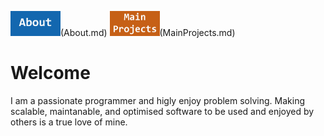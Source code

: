 <img src="About Button.jpg" alt="ABOUT" width="80"/>(About.md)
<img src="Main Button.jpg" alt="MAIN PROJECTS" width="80"/>(MainProjects.md)

# Welcome

<p align="left">
    I am a passionate programmer and higly enjoy problem solving. Making scalable, maintanable, and optimised software to be used and enjoyed by others is a true love of mine.
</p>
